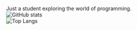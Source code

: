 Just a student exploring the world of programming.  
![GitHub stats](https://github-readme-stats.vercel.app/api?username=orest58008&show_icons=true&theme=dark)  
![Top Langs](https://github-readme-stats.vercel.app/api/top-langs/?username=orest58008&layout=donut&theme=dark)
